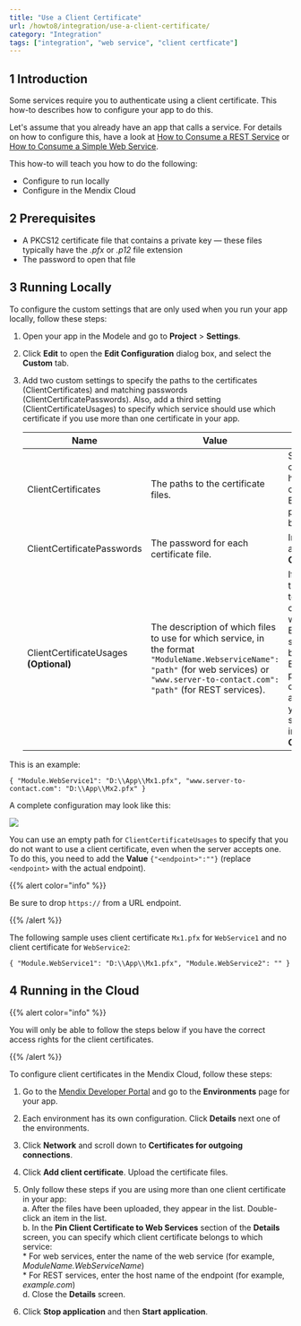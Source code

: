 ```yaml
---
title: "Use a Client Certificate"
url: /howto8/integration/use-a-client-certificate/
category: "Integration"
tags: ["integration", "web service", "client certficate"]
---
```


## 1 Introduction

Some services require you to authenticate using a client certificate. This how-to describes how to configure your app to do this.

Let's assume that you already have an app that calls a service. For details on how to configure this, have a look at [How to Consume a REST Service](/howto8/integration/consume-a-rest-service/) or [How to Consume a Simple Web Service](/howto8/integration/consume-a-simple-web-service/).

This how-to will teach you how to do the following:

* Configure to run locally
* Configure in the Mendix Cloud

## 2 Prerequisites

* A PKCS12 certificate file that contains a private key — these files typically have the _.pfx_ or _.p12_ file extension
* The password to open that file

## 3 Running Locally

To configure the custom settings that are only used when you run your app locally, follow these steps:

1. Open your app in the Modele and go to **Project** > **Settings**.
2. Click **Edit** to open the **Edit Configuration** dialog box, and select the **Custom** tab.
3. Add two custom settings to specify the paths to the certificates (ClientCertificates) and matching passwords (ClientCertificatePasswords). Also, add a third setting (ClientCertificateUsages) to specify which service should use which certificate if you use more than one certificate in your app.

    Name | Value | Notes
    --- | --- | ---
    ClientCertificates | The paths to the certificate files. | Separate with commas if you have more than one file. Backslashes in the paths should not be doubled.
    ClientCertificatePasswords | The password for each certificate file.  | In the same order as the **ClientCertificates**.
    ClientCertificateUsages **(Optional)** | The description of which files to use for which service, in the format `"ModuleName.WebserviceName": "path"` (for web services) or `"www.server-to-contact.com": "path"` (for REST services). | If you have more than one service to configure, you can separate them with commas. Enclose the whole setting value in braces (`{ }`). Backslashes in the paths must be doubled. In addition, the paths you specify here should all appear in **ClientCertificates**.

This is an example:

```
{ "Module.WebService1": "D:\\App\\Mx1.pfx", "www.server-to-contact.com": "D:\\App\\Mx2.pfx" }
```

A complete configuration may look like this:

![](/attachments/howto8/integration/use-a-client-certificate/example-custom-settings.png)

You can use an empty path for `ClientCertificateUsages` to specify that you do not want to use a client certificate, even when the server accepts one. To do this, you need to add the **Value** `{"<endpoint>":""}` (replace `<endpoint>` with the actual endpoint).

{{% alert color="info" %}}

Be sure to drop `https://` from a URL endpoint.

{{% /alert %}}

The following sample uses client certificate `Mx1.pfx` for `WebService1` and no client certificate for `WebService2`:

```
{ "Module.WebService1": "D:\\App\\Mx1.pfx", "Module.WebService2": "" }
```

## 4 Running in the Cloud

{{% alert color="info" %}}

You will only be able to follow the steps below if you have the correct access rights for the client certificates.

{{% /alert %}}

To configure client certificates in the Mendix Cloud, follow these steps:

1. Go to the [Mendix Developer Portal](https://home.mendix.com/) and go to the **Environments** page for your app.
2. Each environment has its own configuration. Click **Details** next one of the environments.
3. Click **Network** and scroll down to **Certificates for outgoing connections**.
4. Click **Add client certificate**. Upload the certificate files.
5. Only follow these steps if you are using more than one client certificate in your app:<br>
	a. After the files have been uploaded, they appear in the list. Double-click an item in the list.<br>
	b. In the **Pin Client Certificate to Web Services** section of the **Details** screen, you can specify which client certificate belongs to which service:<br>
		* For web services, enter the name of the web service (for example, *ModuleName.WebServiceName*)<br>
		* For REST services, enter the host name of the endpoint (for example, *example.com*)<br>
	d. Close the **Details** screen.<br>

6. Click **Stop application** and then **Start application**.
